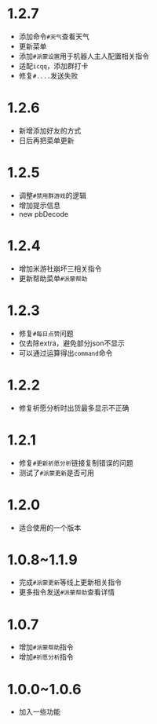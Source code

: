 # 1.2.7
* 添加命令`#天气`查看天气
* 更新菜单
* 添加`#派蒙设置`用于机器人主人配置相关指令
* 适配```icqq```，添加群打卡
* 修复`#....`发送失败

# 1.2.6
* 新增添加好友的方式
* 日后再把菜单更新

# 1.2.5
* 调整`#禁用群游戏`的逻辑
* 增加提示信息
* new pbDecode

# 1.2.4
* 增加米游社崩坏三相关指令
* 更新帮助菜单`#派蒙帮助`

# 1.2.3
* 修复`#每日点赞`问题
* 仅去除extra，避免部分json不显示
* 可以通过运算得出`command`命令

# 1.2.2
* 修复祈愿分析时出货最多显示不正确

# 1.2.1
* 修复`#更新祈愿分析`链接复制错误的问题
* 测试了`#派蒙更新`是否可用

# 1.2.0
* 适合使用的一个版本

# 1.0.8~1.1.9
* 完成`#派蒙更新`等线上更新相关指令
* 更多指令发送`#派蒙帮助`查看详情

# 1.0.7
* 增加`#派蒙帮助`指令
* 增加`#祈愿分析`指令

# 1.0.0~1.0.6
* 加入一些功能
